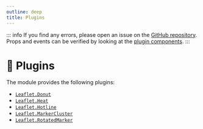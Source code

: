 ```yaml
---
outline: deep
title: Plugins
---
```


::: info
If you find any errors, please open an issue on the [GitHub repository](https://github.com/maxel01/vue-leaflet-plugins).
Props and events can be verified by looking at the [plugin components](https://github.com/maxel01/vue-leaflet-plugins/tree/master/src/).
:::

# 🔌 Plugins

The module provides the following plugins:

- [`Leaflet.Donut`](/plugins/leaflet.donut/)
- [`Leaflet.Heat`](/plugins/leaflet.heat/)
- [`Leaflet.Hotline`](/plugins/leaflet.hotline/)
- [`Leaflet.MarkerCluster`](/plugins/leaflet.markercluster/)
- [`Leaflet.RotatedMarker`](/plugins/leaflet.rotatedmarker/)